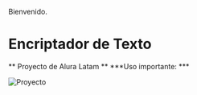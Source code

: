  Bienvenido. 
 # Encriptador de Texto
 ** Proyecto de Alura Latam **
 ***Uso importante: ***
 
 ![Proyecto](https://user-images.githubusercontent.com/92497107/190533006-569c8456-1c85-4a70-a527-b16109e19810.png)
